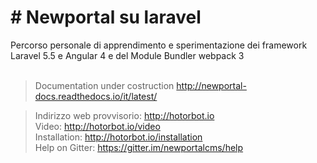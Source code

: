 <h1># Newportal su laravel</h1>
Percorso personale di apprendimento e sperimentazione dei framework Laravel 5.5 e Angular 4 e
del Module Bundler webpack 3<br /><br />

>Documentation under costruction http://newportal-docs.readthedocs.io/it/latest/

>Indirizzo web provvisorio: http://hotorbot.io<br />
>Video: http://hotorbot.io/video<br />
>Installation: http://hotorbot.io/installation<br />
>Help on Gitter: https://gitter.im/newportalcms/help
